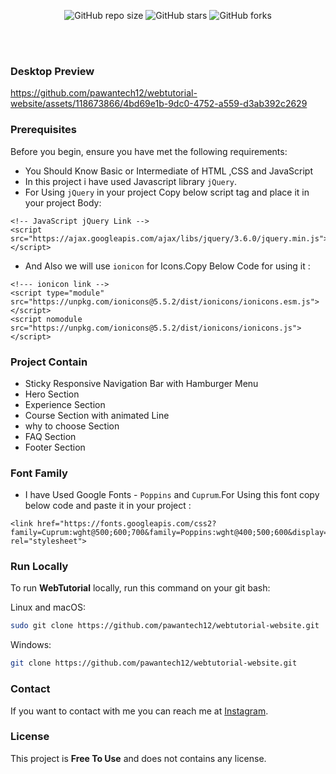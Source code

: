 <div align="center">
  
  ![GitHub repo size](https://img.shields.io/github/repo-size/pawantech12/webtutorial-website)
  ![GitHub stars](https://img.shields.io/github/stars/pawantech12/webtutorial-website?style=social)
  ![GitHub forks](https://img.shields.io/github/forks/pawantech12/webtutorial-website?style=social)

  <br />

</div>

<br />

### Desktop Preview

https://github.com/pawantech12/webtutorial-website/assets/118673866/4bd69e1b-9dc0-4752-a559-d3ab392c2629

### Prerequisites

Before you begin, ensure you have met the following requirements:

* You Should Know Basic or Intermediate of HTML ,CSS and JavaScript
* In this project i have used Javascript library `jQuery`. 
* For Using `jQuery` in your project Copy below script tag and place it in your project Body:

```
<!-- JavaScript jQuery Link -->
<script src="https://ajax.googleapis.com/ajax/libs/jquery/3.6.0/jquery.min.js"></script>
```

* And Also we will use `ionicon` for Icons.Copy Below Code for using it :

```
<!--- ionicon link -->
<script type="module" src="https://unpkg.com/ionicons@5.5.2/dist/ionicons/ionicons.esm.js"></script>
<script nomodule src="https://unpkg.com/ionicons@5.5.2/dist/ionicons/ionicons.js"></script>
```

### Project Contain

* Sticky Responsive Navigation Bar with Hamburger Menu
* Hero Section
* Experience Section
* Course Section with animated Line
* why to choose Section
* FAQ Section
* Footer Section

### Font Family
 
 * I have Used Google Fonts - `Poppins` and `Cuprum`.For Using this font copy below code and paste it in your project :
 
 ```
 <link href="https://fonts.googleapis.com/css2?family=Cuprum:wght@500;600;700&family=Poppins:wght@400;500;600&display=swap"   rel="stylesheet">
 ```

### Run Locally

To run **WebTutorial** locally, run this command on your git bash:

Linux and macOS:

```bash
sudo git clone https://github.com/pawantech12/webtutorial-website.git
```

Windows:

```bash
git clone https://github.com/pawantech12/webtutorial-website.git
```

### Contact

If you want to contact with me you can reach me at [Instagram](https://www.instagram.com/codewithpawan/).

### License

This project is **Free To Use** and does not contains any license.
